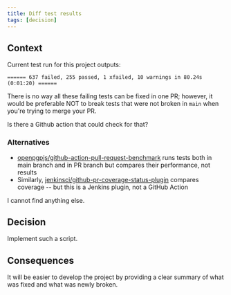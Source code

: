 ```yaml
---
title: Diff test results
tags: [decision]
---
```


## Context

Current test run for this project outputs:

```
====== 637 failed, 255 passed, 1 xfailed, 10 warnings in 80.24s (0:01:20) ======
```

There is no way all these failing tests can be fixed in one PR; however, it would be preferable NOT to break tests that were not broken in `main` when you're trying to merge your PR.

Is there a Github action that could check for that?

### Alternatives

* [openpgpjs/github-action-pull-request-benchmark](https://github.com/openpgpjs/github-action-pull-request-benchmark) runs tests both in main branch and in PR branch but compares their performance, not results
* Similarly, [jenkinsci/github-pr-coverage-status-plugin](https://github.com/jenkinsci/github-pr-coverage-status-plugin) compares coverage -- but this is a Jenkins plugin, not a GitHub Action

I cannot find anything else.

## Decision

Implement such a script.

## Consequences

It will be easier to develop the project by providing a clear summary of what was fixed and what was newly broken.
